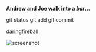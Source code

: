 **Andrew and Joe walk into a *bar*...**

  git status
  git add
  git commit

[daringfireball](http://daringfireball.net/projects/markdown/syntax#html)

![screenshot](/phase-0-gps-1/screenshot/screenshot.jpg)